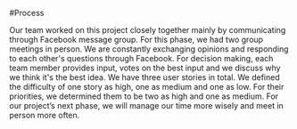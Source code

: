 #Process

Our team worked on this project closely together mainly by communicating through Facebook message group. For this phase, we had two group meetings in person. We are constantly exchanging opinions and responding to each other's questions through Facebook. For decision making, each team member provides input, votes on the best input and we discuss why we think it's the best idea. We have three user stories in total. We defined the difficulty of one story as high, one as medium and one as low. For their priorities, we determined them to be two as high and one as medium. For our project’s next phase, we will manage our time more wisely and meet in person more often.
